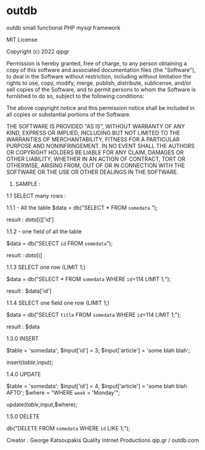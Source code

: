 # outdb
outdb small functional PHP mysql framework

MIT License

Copyright (c) 2022 qipgr

Permission is hereby granted, free of charge, to any person obtaining a copy
of this software and associated documentation files (the "Software"), to deal
in the Software without restriction, including without limitation the rights
to use, copy, modify, merge, publish, distribute, sublicense, and/or sell
copies of the Software, and to permit persons to whom the Software is
furnished to do so, subject to the following conditions:

The above copyright notice and this permission notice shall be included in all
copies or substantial portions of the Software.

THE SOFTWARE IS PROVIDED "AS IS", WITHOUT WARRANTY OF ANY KIND, EXPRESS OR
IMPLIED, INCLUDING BUT NOT LIMITED TO THE WARRANTIES OF MERCHANTABILITY,
FITNESS FOR A PARTICULAR PURPOSE AND NONINFRINGEMENT. IN NO EVENT SHALL THE
AUTHORS OR COPYRIGHT HOLDERS BE LIABLE FOR ANY CLAIM, DAMAGES OR OTHER
LIABILITY, WHETHER IN AN ACTION OF CONTRACT, TORT OR OTHERWISE, ARISING FROM,
OUT OF OR IN CONNECTION WITH THE SOFTWARE OR THE USE OR OTHER DEALINGS IN THE
SOFTWARE.


1. SAMPLE : 



1.1 SELECT many rows :

1.1.1 - All the table
$data = db("SELECT * FROM `somedata` ");

result : $data[$i]['id']

1.1.2 - one field of all the table

$data = db("SELECT `id` FROM `somedata`");

result : $data[$i]



1.1.3 SELECT one row (LIMIT 1;)

$data = db("SELECT * FROM `somedata` WHERE `id`=114 LIMIT 1;");

result : $data['id']

1.1.4 SELECT one field one row (LIMIT 1;)

$data = db("SELECT `title` FROM `somedata` WHERE `id`=114 LIMIT 1;");

result : $data


1.3.0 INSERT

$table = 'somedata'; $input['id'] = 3; $input['article'] = 'some blah blah';

insert($table,$input);

1.4.0 UPDATE

$table = 'somedata'; $input['id'] = 4; $input['article'] = 'some blah blah AFTO'; $where = "WHERE `week` = 'Monday'";

update($table,$input,$where);

1.5.0 DELETE


db("DELETE FROM `somedata` WHERE `id` LIKE 1;");

Creator : George Katsoupakis
Quality Intrnet Productions qip.gr / outdb.com
